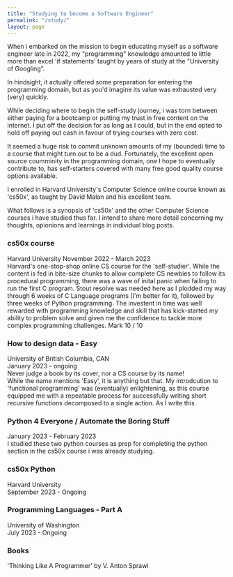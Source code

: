 ```yaml
---
title: "Studying to become a Software Engineer"
permalink: "/study/"
layout: page
---
```


When i embarked on the mission to begin educating myself as a software engineer late in 2022, my "programming" knowledge amounted to little more than excel 'if statements' taught by years of study at the "University of Googling".  

In hindsight, it actually offered some preparation for entering the programming domain, but as you'd imagine its value was exhausted very (very) quickly.

While deciding where to begin the self-study journey, i was torn between either paying for a bootcamp or putting my trust in free content on the internet.  I put off the decision for as long as I could, but in the end opted to hold off paying out cash in favour of trying courses with zero cost.  

It seemed a huge risk to commit unknown amounts of my (bounded) time to a course that might turn out to be a dud.  Fortunately, the excellent open source coumminity in the programming domain, one I hope to eventually contribute to,  has self-starters covered with many free good quality course options available.

I enrolled in Harvard University's Computer Science online course known as 'cs50x', as taught by David Malan and his excellent team.

What follows is a synopsis of 'cs50x' and the other Computer Science courses i have studied thus far.  I intend to share more detail concerning my thoughts, opionions and learnings in individual blog posts.


### cs50x course   
Harvard University
November 2022 - March 2023   
Harvard's one-stop-shop online CS course for the 'self-studier'. While the content is fed in bite-size chunks to allow complete CS newbies to follow its procedural programming, there was a wave of inital panic when failing to run the first C program.  Stout resolve was needed here as I plodded my way through 6 weeks of C Language programs (I'm better for it), followed by three weeks of Python programming.  The investent in time was well rewarded with programming knowledge and skill that has kick-started my ability to problem solve and given me the confidence to tackle more complex programming challenges.
Mark 10 / 10

### How to design data - Easy   
University of British Columbia, CAN   
January 2023 - ongoing   
Never judge a book by its cover, nor a CS course by its name!   
While the name mentions 'Easy', it is anything but that.  My introdcution to 'functional programming' was (eventually) enlightening, as this course equipped me with a repeatable process for  successfully writing short recursive functions decomposed to a single action.  As I write this


### Python 4 Everyone / Automate the Boring Stuff   
January 2023 - February 2023    
I studied these two python courses as prep for completing the python section in the cs50x course i was already studying.  

### cs50x Python
Harvard University   
September 2023 - Ongoing    

### Programming Languages - Part A 
University of Washington   
July 2023 - Ongoing

### Books
'Thinking Like A Programmer' by V. Anton Sprawl   

